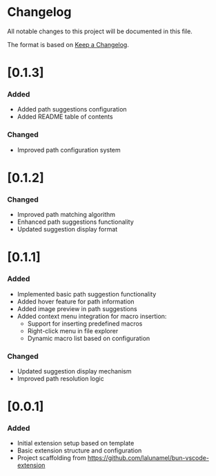 # Changelog

All notable changes to this project will be documented in this file.

The format is based on [Keep a Changelog](https://keepachangelog.com/en/1.1.0/).

# [0.1.3]

### Added
- Added path suggestions configuration
- Added README table of contents

### Changed
- Improved path configuration system

# [0.1.2]

### Changed
- Improved path matching algorithm
- Enhanced path suggestions functionality
- Updated suggestion display format

# [0.1.1]

### Added
- Implemented basic path suggestion functionality
- Added hover feature for path information
- Added image preview in path suggestions
- Added context menu integration for macro insertion:
  - Support for inserting predefined macros
  - Right-click menu in file explorer
  - Dynamic macro list based on configuration

### Changed
- Updated suggestion display mechanism
- Improved path resolution logic

# [0.0.1]

### Added
- Initial extension setup based on template
- Basic extension structure and configuration
- Project scaffolding from https://github.com/lalunamel/bun-vscode-extension
